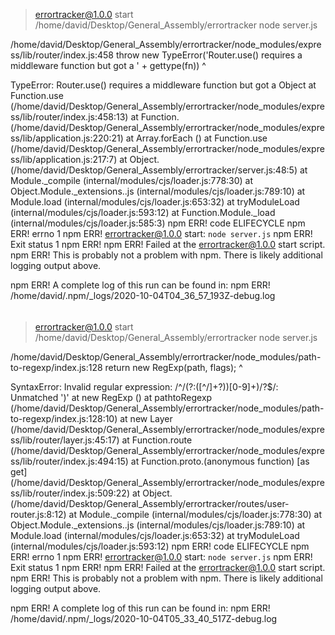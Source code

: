 > errortracker@1.0.0 start /home/david/Desktop/General_Assembly/errortracker
> node server.js

/home/david/Desktop/General_Assembly/errortracker/node_modules/express/lib/router/index.js:458
      throw new TypeError('Router.use() requires a middleware function but got a ' + gettype(fn))
      ^

TypeError: Router.use() requires a middleware function but got a Object
    at Function.use (/home/david/Desktop/General_Assembly/errortracker/node_modules/express/lib/router/index.js:458:13)
    at Function.<anonymous> (/home/david/Desktop/General_Assembly/errortracker/node_modules/express/lib/application.js:220:21)
    at Array.forEach (<anonymous>)
    at Function.use (/home/david/Desktop/General_Assembly/errortracker/node_modules/express/lib/application.js:217:7)
    at Object.<anonymous> (/home/david/Desktop/General_Assembly/errortracker/server.js:48:5)
    at Module._compile (internal/modules/cjs/loader.js:778:30)
    at Object.Module._extensions..js (internal/modules/cjs/loader.js:789:10)
    at Module.load (internal/modules/cjs/loader.js:653:32)
    at tryModuleLoad (internal/modules/cjs/loader.js:593:12)
    at Function.Module._load (internal/modules/cjs/loader.js:585:3)
npm ERR! code ELIFECYCLE
npm ERR! errno 1
npm ERR! errortracker@1.0.0 start: `node server.js`
npm ERR! Exit status 1
npm ERR! 
npm ERR! Failed at the errortracker@1.0.0 start script.
npm ERR! This is probably not a problem with npm. There is likely additional logging output above.

npm ERR! A complete log of this run can be found in:
npm ERR!     /home/david/.npm/_logs/2020-10-04T04_36_57_193Z-debug.log



######

> errortracker@1.0.0 start /home/david/Desktop/General_Assembly/errortracker
> node server.js

/home/david/Desktop/General_Assembly/errortracker/node_modules/path-to-regexp/index.js:128
  return new RegExp(path, flags);
         ^

SyntaxError: Invalid regular expression: /^\/(?:([^\/]+?))[0-9]+)\/?$/: Unmatched ')'
    at new RegExp (<anonymous>)
    at pathtoRegexp (/home/david/Desktop/General_Assembly/errortracker/node_modules/path-to-regexp/index.js:128:10)
    at new Layer (/home/david/Desktop/General_Assembly/errortracker/node_modules/express/lib/router/layer.js:45:17)
    at Function.route (/home/david/Desktop/General_Assembly/errortracker/node_modules/express/lib/router/index.js:494:15)
    at Function.proto.(anonymous function) [as get] (/home/david/Desktop/General_Assembly/errortracker/node_modules/express/lib/router/index.js:509:22)
    at Object.<anonymous> (/home/david/Desktop/General_Assembly/errortracker/routes/user-router.js:8:12)
    at Module._compile (internal/modules/cjs/loader.js:778:30)
    at Object.Module._extensions..js (internal/modules/cjs/loader.js:789:10)
    at Module.load (internal/modules/cjs/loader.js:653:32)
    at tryModuleLoad (internal/modules/cjs/loader.js:593:12)
npm ERR! code ELIFECYCLE
npm ERR! errno 1
npm ERR! errortracker@1.0.0 start: `node server.js`
npm ERR! Exit status 1
npm ERR! 
npm ERR! Failed at the errortracker@1.0.0 start script.
npm ERR! This is probably not a problem with npm. There is likely additional logging output above.

npm ERR! A complete log of this run can be found in:
npm ERR!     /home/david/.npm/_logs/2020-10-04T05_33_40_517Z-debug.log
